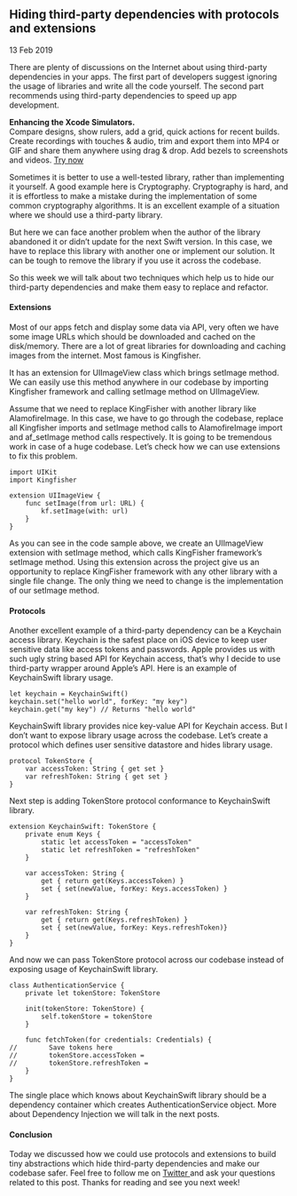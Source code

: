 ##  Hiding third-party dependencies with protocols and extensions

13 Feb 2019

There are plenty of discussions on the Internet about using third-party
dependencies in your apps. The first part of developers suggest ignoring the
usage of libraries and write all the code yourself. The second part recommends
using third-party dependencies to speed up app development.

**Enhancing the Xcode Simulators.**  
Compare designs, show rulers, add a grid, quick actions for recent builds.
Create recordings with touches & audio, trim and export them into MP4 or GIF
and share them anywhere using drag & drop. Add bezels to screenshots and
videos. [ Try now ](https://gumroad.com/a/931293139/ftvbh)

Sometimes it is better to use a well-tested library, rather than implementing
it yourself. A good example here is Cryptography. Cryptography is hard, and it
is effortless to make a mistake during the implementation of some common
cryptography algorithms. It is an excellent example of a situation where we
should use a third-party library.

But here we can face another problem when the author of the library abandoned
it or didn’t update for the next Swift version. In this case, we have to
replace this library with another one or implement our solution. It can be
tough to remove the library if you use it across the codebase.

So this week we will talk about two techniques which help us to hide our
third-party dependencies and make them easy to replace and refactor.

####  Extensions

Most of our apps fetch and display some data via API, very often we have some
image URLs which should be downloaded and cached on the disk/memory. There are
a lot of great libraries for downloading and caching images from the internet.
Most famous is Kingfisher.

It has an extension for UIImageView class which brings setImage method. We can
easily use this method anywhere in our codebase by importing Kingfisher
framework and calling setImage method on UIImageView.

Assume that we need to replace KingFisher with another library like
AlamofireImage. In this case, we have to go through the codebase, replace all
Kingfisher imports and setImage method calls to AlamofireImage import and
af_setImage method calls respectively. It is going to be tremendous work in
case of a huge codebase. Let’s check how we can use extensions to fix this
problem.

    
    
    import UIKit
    import Kingfisher
    
    extension UIImageView {
        func setImage(from url: URL) {
            kf.setImage(with: url)
        }
    }
    

As you can see in the code sample above, we create an UIImageView extension
with setImage method, which calls KingFisher framework’s setImage method.
Using this extension across the project give us an opportunity to replace
KingFisher framework with any other library with a single file change. The
only thing we need to change is the implementation of our setImage method.

####  Protocols

Another excellent example of a third-party dependency can be a Keychain access
library. Keychain is the safest place on iOS device to keep user sensitive
data like access tokens and passwords. Apple provides us with such ugly string
based API for Keychain access, that’s why I decide to use third-party wrapper
around Apple’s API. Here is an example of KeychainSwift library usage.

    
    
    let keychain = KeychainSwift()
    keychain.set("hello world", forKey: "my key")
    keychain.get("my key") // Returns "hello world"
    

KeychainSwift library provides nice key-value API for Keychain access. But I
don’t want to expose library usage across the codebase. Let’s create a
protocol which defines user sensitive datastore and hides library usage.

    
    
    protocol TokenStore {
        var accessToken: String { get set }
        var refreshToken: String { get set }
    }
    

Next step is adding TokenStore protocol conformance to KeychainSwift library.

    
    
    extension KeychainSwift: TokenStore {
        private enum Keys {
            static let accessToken = "accessToken"
            static let refreshToken = "refreshToken"
        }
    
        var accessToken: String {
            get { return get(Keys.accessToken) }
            set { set(newValue, forKey: Keys.accessToken) }
        }
    
        var refreshToken: String {
            get { return get(Keys.refreshToken) }
            set { set(newValue, forKey: Keys.refreshToken)}
        }
    }
    

And now we can pass TokenStore protocol across our codebase instead of
exposing usage of KeychainSwift library.

    
    
    class AuthenticationService {
        private let tokenStore: TokenStore
    
        init(tokenStore: TokenStore) {
            self.tokenStore = tokenStore
        }
    
        func fetchToken(for credentials: Credentials) {
    //        Save tokens here
    //        tokenStore.accessToken =
    //        tokenStore.refreshToken =
        }
    }
    

The single place which knows about KeychainSwift library should be a
dependency container which creates AuthenticationService object. More about
Dependency Injection we will talk in the next posts.

####  Conclusion

Today we discussed how we could use protocols and extensions to build tiny
abstractions which hide third-party dependencies and make our codebase safer.
Feel free to follow me on [ Twitter ](https://twitter.com/mecid) and ask your
questions related to this post. Thanks for reading and see you next week!

